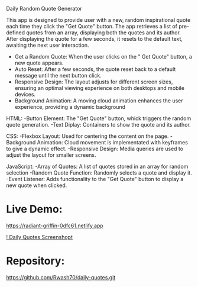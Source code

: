<!-- Description -->

Daily Random Quote Generator

This app is designed to provide user with a new, random inspirational quote each time they click the "Get Quote" button.
The app retrieves a list of pre-defined quotes from an array, displaying both the quotes and its author. After displaying the quote for a few seconds, it resets to the default text, awaiting the next user interaction.

 <!-- <!-- Main Features: -->

- Get a Random Quote: When the user clicks on the " Get Quote" button, a new quote appears.
- Auto Reset: After a few seconds, the quote reset back to a default message until the next button click.
- Responsive Design: The layout adjusts for different screen sizes, ensuring an optimal viewing experience on both desktops and mobile devices.
- Background Animation: A moving cloud animation enhances the user experience, providing a dynamic background

 <!-- Functions Used: -->

HTML:
-Button Element: The "Get Quote" button, whick triggers the random quote generation.
-Text Diplay: Containers to show the quote and its author.

CSS:
-Flexbox Layout: Used for centering the content on the page.
-Background Animation: Cloud movement is implementated with keyframes to give a dynamic effect.
-Responsive Design: Media queries are used to adjust the layout for smaller screens.

JavaScript:
-Array of Quotes: A list of quotes stored in an array for random selection
-Random Quote Function: Randomly selects a quote and display it.
-Event Listener: Adds functionality to the "Get Quote" button to display a new quote when clicked.

# Live Demo:

https://radiant-griffin-0dfc61.netlify.app

[! Daily Quotes Screenshopt](images/DailyQuotes.png)

# Repository:

https://github.com/Rwash70/daily-quotes.git
